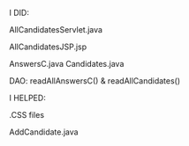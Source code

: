 I DID:

AllCandidatesServlet.java  

AllCandidatesJSP.jsp  

AnswersC.java 
Candidates.java 

DAO: readAllAnswersC()  &  readAllCandidates() 


I HELPED:

.CSS files

AddCandidate.java
